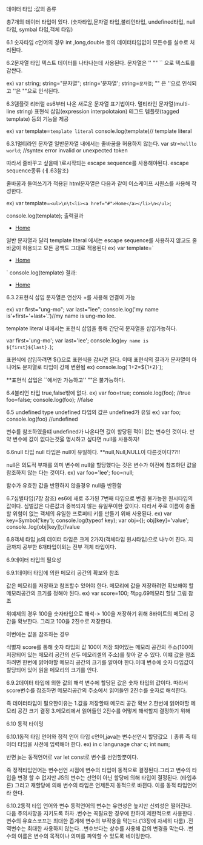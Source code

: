 데이터 타입
:값의 종류

총7개의 데이터 타입이 있다.
(숫자타입,문자열 타입,불리언타입, undefined타입, null타입, symbal 타입,객체 타입)

6.1 숫자타입
c언어의 경우  int ,long,double 등의 데이터타입없이 모든수를 실수로 처리된다.

6.2문자열 타입
텍스트 데이터를 나타나는데 사용된다.
문자열은 '' "" `` 으로 텍스트를 감싼다.

ex)
var string;
string="문자열";
string='문자열';
string=`문자열`;
"" 은 ''으로 인식되고 ''은 ""으로 인식된다.

6.3템플릿 리터럴
es6부터 나온 새로운 문자열 표기법이다.
멀티라인 문자열(multi-line string)
표현식 삽입(expression interpolotaion)
테그드 템플릿(tagged template)
등의 기능을 제공

ex)
var template=`template literal`
console.log(template)// template literal

6.3.1멀티라인 문자열
일반문자열 내에서는 줄바꿈을 허용하지 않는다.
var str=`helllo
world`;
//syntex error invalid or unexpected token

따라서 줄바꾸고 싶을때 \로시작되는 escape sequence를 사용해야된다.
escape sequence종류 (ㅔ.63참조)

줄바꿈과 들여쓰기가 적용된 html문자열은 다음과 같이 이스케이프 시퀀스를 사용해 작성한다.

ex)
var template=`<ul>\n\t<li><a href="#">Home</a></li>\n</ul>`;

console.log(template);
출력결과
<ul>
<li> <a href="#">Home</a></li>
</ul>

일반 문자열과 달리 template literal 에서는 escape sequence를 사용하지 않고도 줄바굼이 허용되고 모든 공백도 그대로 적용된다
ex)
var template=`<ul>
<li> <a href="#">Home</a></li>
</ul>`
 console.log(template)
결과:
<ul>
<li> <a href="#">Home</a></li>
</ul>

6.3.2표현식 삽입
문자열은 연산자 +를 사용해 연결이 가능

ex)
var first="ung-mo";
var last="lee";
console.log('my name is'+first+'+last+'.')//my name is ung-mo lee.

template literal 내에서는 표현식 삽입을 통해 간단히 문자열을 삽입가능하다.

var first='ung-mo';
var last='lee';
console.log(`my name is ${first}${last}.`);

표현식에 삽입하려면 ${}으로 표현식을 감싸면 된다.
이때 표현식의 결과가 문자열이 아니어도 문자열로  타입이 강제 변환됨
ex)
console.log(`1+2=${1+2}`);

**표현식 삽입은 ``에서만 가능하고'' ""은 불가능하다.

6.4불리언 타입
true,false밖에 없다.
ex)
var foo=true;
console.log(foo);
//true
foo=false;
console.log(foo);
//false


6.5 undefined type
undefined 타입의 값은 undefined가 유일
ex)
var foo;
console.log(foo)
//undefined

변수를 참조하였을떄 undefined가 나온다면 값이 할당된 적이 없는 변수인 것이다.
만약 변수에 값이 없다는것읋 명시하고 싶다면 null을 사용하자!

6.6null 타입
null 타입은 null이 유일하다.
**null,Null,NULL이 다른것이다??!!

null은 의도적 부재를 의미
변수에 null을 할당했다는 것은 변수가 이전에 참조하던 값을 참조하지 않는 다는 것이다.
ex)
var foo='lee';
foo=null;

함수가 유효한 값을 반환하지 않을경우 null을 반환함


6.7심벌타입(7장 참조)
es6에 새로 추가된 7번째 타입으로 변경 불가능한 원시타입의 값이다.
심벌값은 다른값과 중복되지 않는 유일무이한 값이다.
따라서 주로 이름이 충돌할 위험이 없는 객체의 유일한 프로퍼티 키를 만들기 위해 사용된다.
ex)
var key=Symbol('key');
console.log(typeof key);
var obj={};
obj[key]='value';
console..log(obj[key]);//value

6.8객체 타입
js의 데이터 타입은 크게 2가지(객체타입 원시타입)으로 나누어 진다.
지금까지 공부한  6개타입이외는 전부 객체 타입이다.

6.9데이터 타입의 필요성

6.9.1데이터 타입에 의한 메모리 공간의 확보와 참조

값은 메모리를 저장하고 참조할수 있어야 한다.
메모리에 값을 저장하려면 확보해야 할 메모리공간의 크기를 정해야 된다.
ex)
var score=100;
책pg.69메모리 할당 그림 참조

위예제의 경우 100을 숫자타입으로 해석->
100을 저장하기 위해 8바이트의 메모리 공간을 확보한다.
그리고 100을 2진수로 저장한다.

이번에는 값을 참조하는 경우

식별자 score를 통해 숫자 타입의 값 100이 저장 되어있는 메모리 공간의 주소(100이 저장되어 있는 메모리 공간의 선두 메모리셀의 주소)를 찾아 갈 수 있다.
이떄 값을 참조하려면 한번에 앍어야할 메모리 공간의 크기를 알아야 한다.이때 변수에 숫자 타입값이 할당되어 있어 읽을 메모리의 크기를 안다.

6.9.2데이터 타입에 의한 값의 해석
변수에 할당된 값은 숫자 타입의 값이다.
따라서 score변수를 참조하면 메모리공간의 주소에서 읽어들인 2진수를 숫자로 해석한다.

즉 데이터타입이 필요한이유는
1.값을 저장할때 메모리 공간 확보
2.한번에 읽어야할 메모리 공간 크기 결정
3.메모리에서 읽어들인 2진수를 어떻게 해석할지 결정하기 위해

6.10 동적 타이밍

6.10.1동적 타입 언어와 정적 언어 타입
 c언어,java는 변수선언시 할당값으 ㅣ종류 즉 데이터 타입을 사전에 입력해야 한다.
 ex) in c langunage 
char c;
int num;

반면 js는 동적언어로 var let const로 변수를 선언할뿐이다.

즉 정적타입언어는 변수선언 시점에 변수의 타입이 동적으로 결정된다.그리고 변수의 타입을 변경 할 수 없지만 
JS의 변수는 선언이 아닌 할당에 의해 타입이 결정된다.
(타입추론) 
그리고 재할당에 의해 변수의 타입은 언제든지 동적으로 바뀐다.
이를 동적 타입언어라 한다.

6.10.2동적 타입 언어와 변수
동적언어의 변수는 유연성은 높지만 신뢰성은 떨어진다.
다음 주의사항을 지키도록 하자
.변수는 꼭필요한 경우에 한하여 제한적으로 사용한다
.변수의 유효스코프는 최대한 좁게해 변수의 부작용을 막는다.(13장에 자세히 다룸)
.전역변수는 최대한 사용하지 않는다.
.변수보다는 상수를 사용해 값의 변경을 막는다.
.변수의 이름은 변수의 목적이나 의미를 파악할 수 있도록 네이밍한다.
